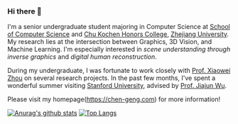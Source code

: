 ### Hi there 👋

I'm a senior undergraduate student majoring in Computer Science at [School of Computer Science](http://www.en.cs.zju.edu.cn/) and [Chu Kochen Honors College](http://ckc.zju.edu.cn/ckcen/), [Zhejiang University](http://zju.edu.cn/). My research lies at the intersection between Graphics, 3D Vision, and Machine Learning. I'm especially interested in *scene understanding through inverse graphics* and *digital human reconstruction*.

During my undergraduate, I was fortunate to work closely with [Prof. Xiaowei Zhou](http://xzhou.me/) on several research projects. In the past few months, I've spent a wonderful summer visiting [Stanford University](https://stanford.edu/), advised by [Prof. Jiajun Wu](https://jiajunwu.com/).

Please visit my homepage(https://chen-geng.com) for more information!

[![Anurag's github stats](https://github-readme-stats.vercel.app/api?username=MrMorning)](https://github.com/anuraghazra/github-readme-stats)
[![Top Langs](https://github-readme-stats.vercel.app/api/top-langs/?username=MrMorning)](https://github.com/anuraghazra/github-readme-stats)


<!--
**MrMorning/MrMorning** is a ✨ _special_ ✨ repository because its `README.md` (this file) appears on your GitHub profile.

Here are some ideas to get you started:

- 🔭 I’m currently working on ...
- 🌱 I’m currently learning ...
- 👯 I’m looking to collaborate on ...
- 🤔 I’m looking for help with ...
- 💬 Ask me about ...
- 📫 How to reach me: ...
- 😄 Pronouns: ...
- ⚡ Fun fact: ...
-->
